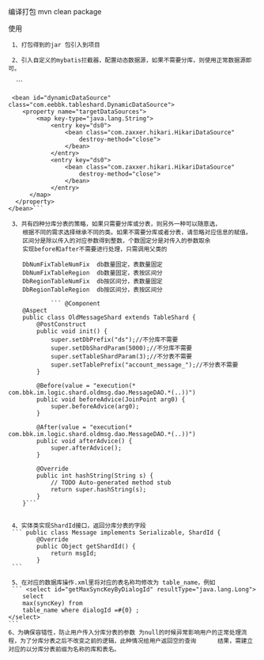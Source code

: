  编译打包
 mvn clean package

使用
    
     1、打包得到的jar 包引入到项目
     
     2、引入自定义的mybatis拦截器，配置动态数据源，如果不需要分库，则使用正常数据源即可。
     ``` <!-- 配置SqlSessionFactory -->
		<bean id="sqlMessageSessionFactory" class="org.mybatis.spring.SqlSessionFactoryBean">
			<property name="configLocation" value="classpath:mybatis-config.xml"></property>
			<property name="dataSource" ref="dynamicDataSource"></property>
			<property name="plugins">
				<array>
					<bean id="tableSegInterceptor" class="com.eebbk.tableshard.ShardInterceptor" />
				</array>
			</property>
		</bean>


     <bean id="dynamicDataSource" class="com.eebbk.tableshard.DynamicDataSource">
		<property name="targetDataSources">
			<map key-type="java.lang.String">
				<entry key="ds0">
					<bean class="com.zaxxer.hikari.HikariDataSource"
						destroy-method="close">
					</bean>
				</entry>
                <entry key="ds0">
					<bean class="com.zaxxer.hikari.HikariDataSource"
						destroy-method="close">
					</bean>
				</entry>
          </map>
      </property>
    </bean>``` 

     3、共有四种分库分表的策略，如果只需要分库或分表，则另外一种可以随意选，
		根据不同的需求选择继承不同的类。如果不需要分库或者分表，请忽略对应信息的赋值。
		区间分是除以传入的对应参数得到整数，个数固定分是对传入的参数取余
		实现before和after不需要进行处理，只需调用父类的
	
		DbNumFixTableNumFix  db数量固定，表数量固定
		DbNumFixTableRegion  db数量固定，表按区间分
		DbRegionTableNumFix  db按区间分，表数量固定
		DbRegionTableRegion  db按区间分，表按区间分

                ``` @Component
		@Aspect
		public class OldMessageShard extends TableShard {
			@PostConstruct
			public void init() {
				super.setDbPrefix("ds");//不分库不需要
				super.setDbShardParam(5000);//不分库不需要
				super.setTableShardParam(3);//不分表不需要
				super.setTablePrefix("account_message_");//不分表不需要
			}
		
			@Before(value = "execution(* com.bbk.im.logic.shard.oldmsg.dao.MessageDAO.*(..))")
			public void beforeAdvice(JoinPoint arg0) {
				super.beforeAdvice(arg0);
			}
		
			@After(value = "execution(* com.bbk.im.logic.shard.oldmsg.dao.MessageDAO.*(..))")
			public void afterAdvice() {
				super.afterAdvice();
			}
		
			@Override
			public int hashString(String s) {
				// TODO Auto-generated method stub
				return super.hashString(s);
			}
		}``` 
 

     4、实体类实现ShardId接口，返回分库分表的字段
     ``` public class Message implements Serializable, ShardId {
		 	@Override
			public Object getShardId() {
				return msgId;
			}
     ``` 
     
     5、在对应的数据库操作.xml里将对应的表名称均修改为 table_name，例如
     ``` <select id="getMaxSyncKeyByDialogId" resultType="java.lang.Long">
		select
		max(syncKey) from
		table_name where dialogId =#{0} ;
	</select>
	``` 
    6、为确保容错性，防止用户传入分库分表的参数 为null的时候异常影响用户的正常处理流程，为了分库分表之后不改变之前的逻辑，此种情况给用户返回空的查询      结果，需建立对应的以分库分表前缀为名称的库和表名。
     
          
